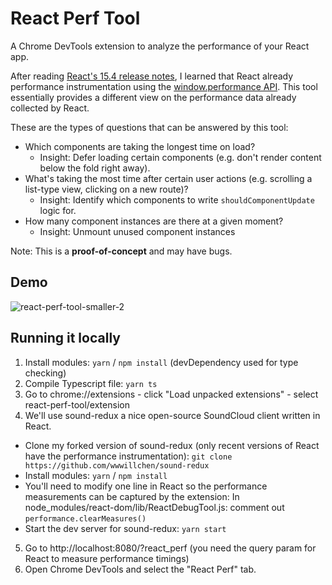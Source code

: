 # React Perf Tool

A Chrome DevTools extension to analyze the performance of your React app.

After reading [React's 15.4 release notes](https://facebook.github.io/react/blog/2016/11/16/react-v15.4.0.html#profiling-components-with-chrome-timeline), I learned that React already performance instrumentation using the [window.performance API](https://developer.mozilla.org/en-US/docs/Web/API/Window/performance). This tool essentially provides a different view on the performance data already collected by React.

These are the types of questions that can be answered by this tool:
* Which components are taking the longest time on load?
  * Insight: Defer loading certain components (e.g. don't render content below the fold right away).
* What's taking the most time after certain user actions (e.g. scrolling a list-type view, clicking on a new route)?
  * Insight: Identify which components to write `shouldComponentUpdate` logic for.
* How many component instances are there at a given moment?
  * Insight: Unmount unused component instances

Note: This is a **proof-of-concept** and may have bugs.

## Demo

![react-perf-tool-smaller-2](https://user-images.githubusercontent.com/7344640/26852190-49b0f83a-4ac2-11e7-8319-58db43015272.gif)


## Running it locally

1. Install modules: `yarn` / `npm install` (devDependency used for type checking)
2. Compile Typescript file: `yarn ts`
3. Go to chrome://extensions - click "Load unpacked extensions" - select react-perf-tool/extension
4. We'll use sound-redux a nice open-source SoundCloud client written in React.
  - Clone my forked version of sound-redux (only recent versions of React have the performance instrumentation): `git clone https://github.com/wwwillchen/sound-redux`
  - Install modules: `yarn` / `npm install`
  - You'll need to modify one line in React so the performance measurements can be captured by the extension:
  In node_modules/react-dom/lib/ReactDebugTool.js: comment out `performance.clearMeasures()`
  - Start the dev server for sound-redux: `yarn start`

5. Go to http://localhost:8080/?react_perf (you need the query param for React to measure performance timings)
6. Open Chrome DevTools and select the "React Perf" tab.
